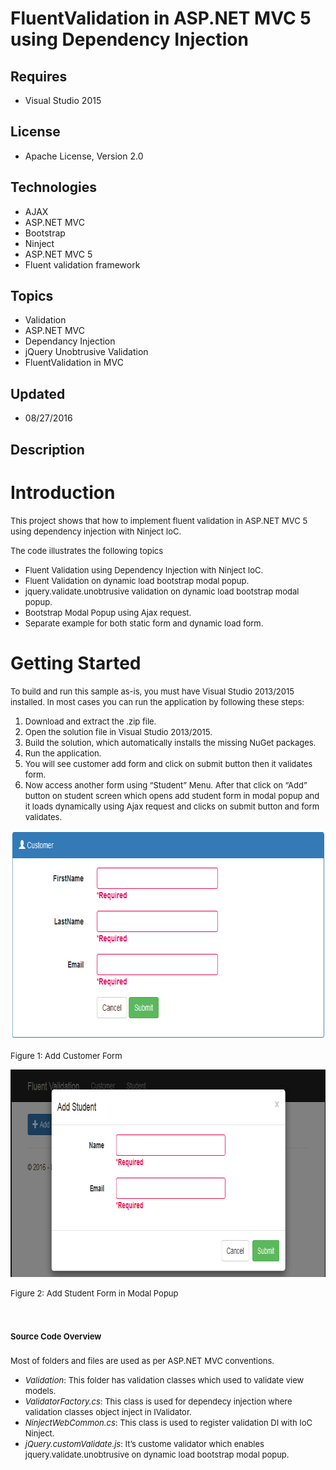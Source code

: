 # FluentValidation in ASP.NET MVC 5 using Dependency Injection
## Requires
- Visual Studio 2015
## License
- Apache License, Version 2.0
## Technologies
- AJAX
- ASP.NET MVC
- Bootstrap
- Ninject
- ASP.NET MVC 5
- Fluent validation framework
## Topics
- Validation
- ASP.NET MVC
- Dependancy Injection
- jQuery Unobtrusive Validation
- FluentValidation in MVC
## Updated
- 08/27/2016
## Description

<h1>Introduction</h1>
<p><span style="font-size:small">This project shows that how to implement fluent validation in ASP.NET MVC 5 using dependency injection with Ninject IoC.</span></p>
<p><span style="font-size:small">The code illustrates the following topics</span></p>
<ul>
<li><span style="font-size:small">Fluent Validation using Dependency Injection with Ninject IoC.<br>
</span></li><li><span style="font-size:small">Fluent Validation on dynamic load bootstrap modal popup.<br>
</span></li><li><span style="font-size:small">jquery.validate.unobtrusive validation on dynamic load bootstrap modal popup.<br>
</span></li><li><span style="font-size:small">Bootstrap Modal Popup using Ajax request.<br>
</span></li><li><span style="font-size:x-small"><span style="font-size:small">Separate example for both static form and dynamic load form.</span><br>
</span></li></ul>
<h1>Getting Started</h1>
<p><span style="font-size:small">To build and run this sample as-is, you must have Visual Studio 2013/2015 installed. In most cases you can run the application by following these steps:</span></p>
<ol>
<li><span style="font-size:small">Download and extract the .zip file.<br>
</span></li><li><span style="font-size:small">Open the solution file in Visual Studio 2013/2015.<br>
</span></li><li><span style="font-size:small">Build the solution, which automatically installs the missing NuGet packages.<br>
</span></li><li><span style="font-size:small">Run the application.<br>
</span></li><li><span style="font-size:small">You will see customer add form and click on submit button then it validates form.&nbsp;<br>
</span></li><li><span style="font-size:x-small"><span style="font-size:small">Now access another form using &ldquo;Student&rdquo; Menu. After that click on &ldquo;Add&rdquo; button on student screen which opens add student form in modal popup and it loads dynamically using
 Ajax request and clicks on submit button and form validates.&nbsp;</span><br>
</span></li></ol>
<p><img id="158663" src="158663-01.png" alt="" width="727" height="334"></p>
<p><span style="font-size:small">Figure 1: Add Customer Form</span></p>
<p><span style="font-size:small"><img id="158664" src="158664-02.png" alt="" width="806" height="332"></span></p>
<p><span style="font-size:small">Figure 2: Add Student Form in Modal Popup</span></p>
<h1><span style="font-size:small">Source Code Overview</span></h1>
<p><span style="font-size:small">Most of folders and files are used as per ASP.NET MVC conventions.</span></p>
<ul>
<li><span style="font-size:small"><em>Validation</em>: This folder has validation classes which used to validate view models.<br>
</span></li><li><span style="font-size:small"><em>ValidatorFactory.cs</em>: This class is used for dependecy injection where validation classes object inject in IValidator.<br>
</span></li><li><span style="font-size:small"><em>NinjectWebCommon.cs</em>: This class is used to register validation DI with IoC Ninject.
<br>
</span></li><li><span style="font-size:x-small"><span><span style="font-size:small"><em>jQuery.customValidate.js</em>: It&rsquo;s custome validator which enables jquery.validate.unobtrusive on dynamic load bootstrap modal popup.&nbsp;</span><br>
</span></span></li></ul>
